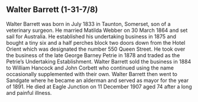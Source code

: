 ## Walter Barrett (1-31-7/8)

Walter Barrett was born in July 1833 in Taunton, Somerset, son of a veterinary surgeon. He married Matilda Webber on 30 March 1864 and set sail for Australia. He established his undertaking business in 1875 and bought a tiny six and a half perches block two doors down from the Hotel Orient which was designated the number 550 Queen Street. He took over the business of the late George Barney Petrie in 1878 and traded as the Petrie’s Undertaking Establishment. Walter Barrett sold the business in 1884 to William Hancock and John Corbett who continued using the name occasionally supplemented with their own. Walter Barrett then went to Sandgate where he became an alderman and served as mayor for the year of 1891. He died at Eagle Junction on 11 December 1907 aged 74 after a long and painful illness.
